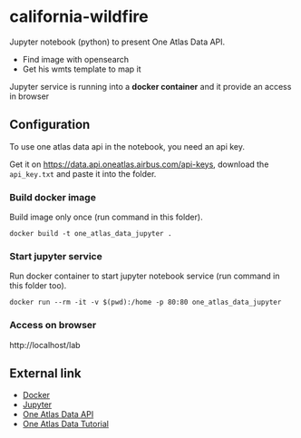 # california-wildfire

Jupyter notebook (python) to present One Atlas Data API.

- Find image with opensearch
- Get his wmts template to map it

Jupyter service is running into a **docker container** and it provide an access in browser

## Configuration

To use one atlas data api in the notebook, you need an api key.

Get it on https://data.api.oneatlas.airbus.com/api-keys, download the `api_key.txt` and paste it into the folder.

### Build docker image

Build image only once (run command in this folder).

`docker build -t one_atlas_data_jupyter .`

### Start jupyter service

Run docker container to start jupyter notebook service (run command in this folder too).

`docker run --rm -it -v $(pwd):/home -p 80:80 one_atlas_data_jupyter`

### Access on browser

http://localhost/lab

## External link

- [Docker](https://www.docker.com/)
- [Jupyter](https://jupyter.org/)
- [One Atlas Data API](https://tceife2-idp-prod-oneatlasdata.appspot.com/api-catalog/oneatlas-data/index.html)
- [One Atlas Data Tutorial](https://tceife2-idp-prod-oneatlasdata.appspot.com/tutorials/t-california-wildfire/)
